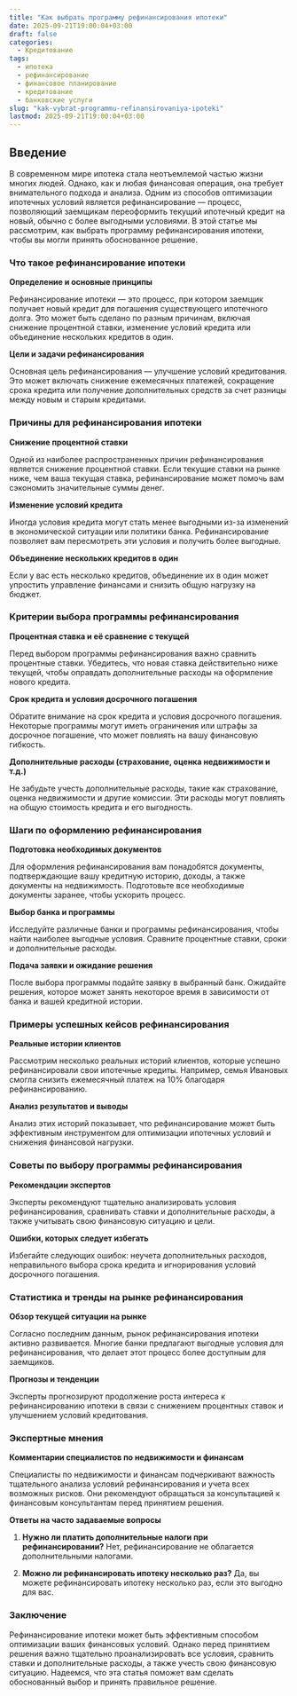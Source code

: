 ```yaml
---
title: "Как выбрать программу рефинансирования ипотеки"
date: 2025-09-21T19:00:04+03:00
draft: false
categories:
  - Кредитование
tags:
  - ипотека
  - рефинансирование
  - финансовое планирование
  - кредитование
  - банковские услуги
slug: "kak-vybrat-programmu-refinansirovaniya-ipoteki"
lastmod: 2025-09-21T19:00:04+03:00
---
```


## Введение

В современном мире ипотека стала неотъемлемой частью жизни многих людей. Однако, как и любая финансовая операция, она требует внимательного подхода и анализа. Одним из способов оптимизации ипотечных условий является рефинансирование — процесс, позволяющий заемщикам переоформить текущий ипотечный кредит на новый, обычно с более выгодными условиями. В этой статье мы рассмотрим, как выбрать программу рефинансирования ипотеки, чтобы вы могли принять обоснованное решение.

### Что такое рефинансирование ипотеки

**Определение и основные принципы**

Рефинансирование ипотеки — это процесс, при котором заемщик получает новый кредит для погашения существующего ипотечного долга. Это может быть сделано по разным причинам, включая снижение процентной ставки, изменение условий кредита или объединение нескольких кредитов в один.

**Цели и задачи рефинансирования**

Основная цель рефинансирования — улучшение условий кредитования. Это может включать снижение ежемесячных платежей, сокращение срока кредита или получение дополнительных средств за счет разницы между новым и старым кредитами.

### Причины для рефинансирования ипотеки

**Снижение процентной ставки**

Одной из наиболее распространенных причин рефинансирования является снижение процентной ставки. Если текущие ставки на рынке ниже, чем ваша текущая ставка, рефинансирование может помочь вам сэкономить значительные суммы денег.

**Изменение условий кредита**

Иногда условия кредита могут стать менее выгодными из-за изменений в экономической ситуации или политики банка. Рефинансирование позволяет вам пересмотреть эти условия и получить более выгодные.

**Объединение нескольких кредитов в один**

Если у вас есть несколько кредитов, объединение их в один может упростить управление финансами и снизить общую нагрузку на бюджет.

### Критерии выбора программы рефинансирования

**Процентная ставка и её сравнение с текущей**

Перед выбором программы рефинансирования важно сравнить процентные ставки. Убедитесь, что новая ставка действительно ниже текущей, чтобы оправдать дополнительные расходы на оформление нового кредита.

**Срок кредита и условия досрочного погашения**

Обратите внимание на срок кредита и условия досрочного погашения. Некоторые программы могут иметь ограничения или штрафы за досрочное погашение, что может повлиять на вашу финансовую гибкость.

**Дополнительные расходы (страхование, оценка недвижимости и т.д.)**

Не забудьте учесть дополнительные расходы, такие как страхование, оценка недвижимости и другие комиссии. Эти расходы могут повлиять на общую стоимость кредита и его выгодность.

### Шаги по оформлению рефинансирования

**Подготовка необходимых документов**

Для оформления рефинансирования вам понадобятся документы, подтверждающие вашу кредитную историю, доходы, а также документы на недвижимость. Подготовьте все необходимые документы заранее, чтобы ускорить процесс.

**Выбор банка и программы**

Исследуйте различные банки и программы рефинансирования, чтобы найти наиболее выгодные условия. Сравните процентные ставки, сроки и дополнительные расходы.

**Подача заявки и ожидание решения**

После выбора программы подайте заявку в выбранный банк. Ожидайте решения, которое может занять некоторое время в зависимости от банка и вашей кредитной истории.

### Примеры успешных кейсов рефинансирования

**Реальные истории клиентов**

Рассмотрим несколько реальных историй клиентов, которые успешно рефинансировали свои ипотечные кредиты. Например, семья Ивановых смогла снизить ежемесячный платеж на 10% благодаря рефинансированию.

**Анализ результатов и выводы**

Анализ этих историй показывает, что рефинансирование может быть эффективным инструментом для оптимизации ипотечных условий и снижения финансовой нагрузки.

### Советы по выбору программы рефинансирования

**Рекомендации экспертов**

Эксперты рекомендуют тщательно анализировать условия рефинансирования, сравнивать ставки и дополнительные расходы, а также учитывать свою финансовую ситуацию и цели.

**Ошибки, которых следует избегать**

Избегайте следующих ошибок: неучета дополнительных расходов, неправильного выбора срока кредита и игнорирования условий досрочного погашения.

### Статистика и тренды на рынке рефинансирования

**Обзор текущей ситуации на рынке**

Согласно последним данным, рынок рефинансирования ипотеки активно развивается. Многие банки предлагают выгодные условия для рефинансирования, что делает этот процесс более доступным для заемщиков.

**Прогнозы и тенденции**

Эксперты прогнозируют продолжение роста интереса к рефинансированию ипотеки в связи с снижением процентных ставок и улучшением условий кредитования.

### Экспертные мнения

**Комментарии специалистов по недвижимости и финансам**

Специалисты по недвижимости и финансам подчеркивают важность тщательного анализа условий рефинансирования и учета всех возможных рисков. Они рекомендуют обращаться за консультацией к финансовым консультантам перед принятием решения.

**Ответы на часто задаваемые вопросы**

1. **Нужно ли платить дополнительные налоги при рефинансировании?**
   Нет, рефинансирование не облагается дополнительными налогами.

2. **Можно ли рефинансировать ипотеку несколько раз?**
   Да, вы можете рефинансировать ипотеку несколько раз, если это выгодно для вас.

### Заключение

Рефинансирование ипотеки может быть эффективным способом оптимизации ваших финансовых условий. Однако перед принятием решения важно тщательно проанализировать все условия, сравнить ставки и дополнительные расходы, а также учесть свою финансовую ситуацию. Надеемся, что эта статья поможет вам сделать обоснованный выбор и принять правильное решение.
